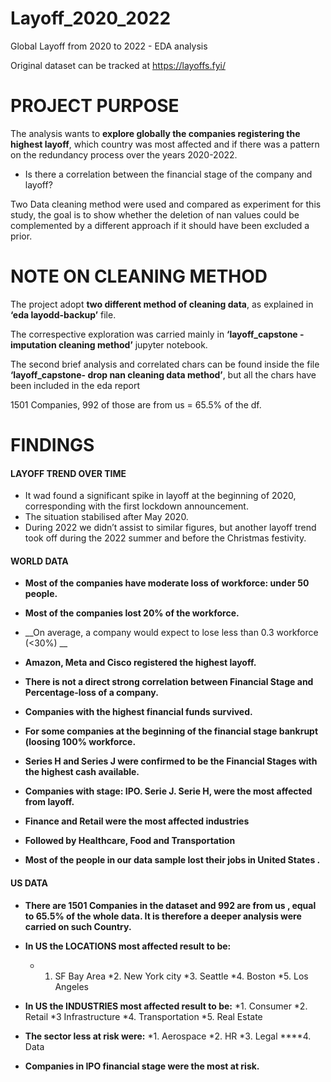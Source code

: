 # Layoff_2020_2022
Global Layoff from 2020 to 2022 -  EDA analysis

Original dataset can be tracked at https://layoffs.fyi/

# PROJECT PURPOSE

The analysis wants to __explore globally the companies registering the highest layoff__, which country was most affected and if there was a pattern on the redundancy process over the years 2020-2022.

* Is there a correlation between the financial stage of the company and layoff?

Two Data cleaning method were used and compared as experiment for this study, the goal is to show whether the deletion of nan values could be complemented by a different approach if it should have been excluded a prior.


# NOTE ON CLEANING METHOD 

The project adopt __two different method of cleaning data__, as explained in __‘eda layodd-backup’__ file.

The correspective exploration was carried mainly in __‘layoff_capstone - imputation cleaning method’__ jupyter notebook.

The second brief analysis and correlated chars can be found inside the file __‘layoff_capstone- drop nan cleaning  data method’__, but all the chars have been included in the eda report

1501  Companies,  992 of those are  from us = 65.5% of the df.

# FINDINGS

#### LAYOFF TREND OVER TIME

* It wad found a significant spike in layoff at the beginning of 2020, corresponding with the first lockdown announcement. 
* The situation stabilised after May 2020. 
* During 2022 we didn’t assist to similar figures, but another layoff trend took off during the 2022 summer and before the Christmas festivity.


#### WORLD DATA

* __Most of the companies have moderate loss of workforce: under 50 people.__
* __Most of the companies lost 20% of the workforce.__
* __On average, a company would expect to lose less than 0.3 workforce (<30%)  __

* __Amazon, Meta and Cisco registered the highest layoff.__

* __There is not a direct strong correlation between Financial Stage and Percentage-loss of a company.__

* __Companies with the highest financial funds survived.__

* __For some companies at the beginning of the financial stage bankrupt (loosing 100% workforce.__

* __Series H and Series J were confirmed to be the Financial Stages with the highest cash available.__
* __Companies with stage:   IPO.      Serie J.     Serie H,  were the most affected from layoff.__


* __Finance and Retail were  the most affected industries__
* __Followed by Healthcare, Food and Transportation__

* __Most of the people in our data sample lost their jobs in United States .__


#### US DATA 

* __There are  1501 Companies in the dataset and 992 are from us , equal to 65.5% of the whole data. It is therefore a deeper analysis were carried on such Country.__


* __In US the LOCATIONS most affected result to be:__
  * 1. SF Bay Area
  *2. New York city
  *3.  Seattle
  *4. Boston
  *5. Los Angeles

* __In US  the INDUSTRIES most affected result to be:__
  *1. Consumer
  *2. Retail
  *3 Infrastructure
  *4. Transportation
  *5. Real Estate
    
* __The sector less at risk were:__
  *1. Aerospace
  *2. HR
  *3. Legal
****4. Data

* __Companies in IPO financial stage were the most at risk.__

